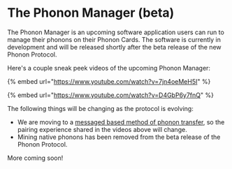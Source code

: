 # The Phonon Manager (beta)

The Phonon Manager is an upcoming software application users can run to manage their phonons on their Phonon Cards.  The software is currently in development and will be released shortly after the beta release of the new Phonon Protocol.

Here's a couple sneak peek videos of the upcoming Phonon Manager:

{% embed url="https://www.youtube.com/watch?v=7jn4oeMeH5I" %}

{% embed url="https://www.youtube.com/watch?v=D4GbP6y7fnQ" %}

The following things will be changing as the protocol is evolving:

* We are moving to a [messaged based method of phonon transfer](deeper-dive/phonon-transfer-lifecycle.md), so the pairing experience shared in the videos above will change.
* Mining native phonons has been removed from the beta release of the Phonon Protocol.

More coming soon!
